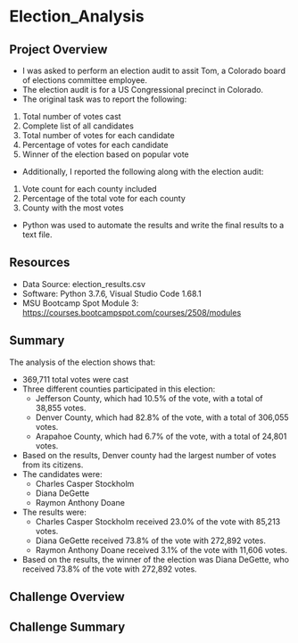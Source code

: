 # Election_Analysis


## Project Overview
- I was asked to perform an election audit to assit Tom, a Colorado board of elections committee employee.
- The election audit is for a US Congressional precinct in Colorado.
- The original task was to report the following: 
1.  Total number of votes cast
2.  Complete list of all candidates
3. Total number of votes for each candidate
4. Percentage of votes for each candidate
5. Winner of the election based on popular vote
- Additionally, I reported the following along with the election audit: 
1. Vote count for each county included
2. Percentage of the total vote for each county
3. County with the most votes
- Python was used to automate the results and write the final results to a text file.

## Resources
- Data Source: election_results.csv
- Software: Python 3.7.6, Visual Studio Code 1.68.1
- MSU Bootcamp Spot Module 3: https://courses.bootcampspot.com/courses/2508/modules

## Summary
The analysis of the election shows that: 
- 369,711 total votes were cast
- Three different counties participated in this election:
    - Jefferson County, which had 10.5% of the vote, with a total of 38,855 votes.
    - Denver County, which had 82.8% of the vote, with a total of 306,055 votes.
    - Arapahoe County, which had 6.7% of the vote, with a total of 24,801 votes.
- Based on the results, Denver county had the largest number of votes from its citizens.
- The candidates were:
    - Charles Casper Stockholm
    - Diana DeGette
    - Raymon Anthony Doane
 - The results were: 
    - Charles Casper Stockholm received 23.0% of the vote with 85,213 votes. 
    - Diana GeGette received 73.8% of the vote with 272,892 votes.
    - Raymon Anthony Doane received 3.1% of the vote with 11,606 votes.
 - Based on the results, the winner of the election was Diana DeGette, who received 73.8% of the vote with 272,892 votes. 

## Challenge Overview

## Challenge Summary
